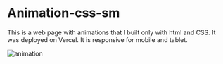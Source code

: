 # Animation-css-sm

This is a web page with animations that I built only with html and CSS. It was deployed on Vercel. It is responsive for mobile and tablet.

![animation](https://user-images.githubusercontent.com/71913145/219743418-0342696f-fa63-4b74-bff5-80e0524cc71a.png)
